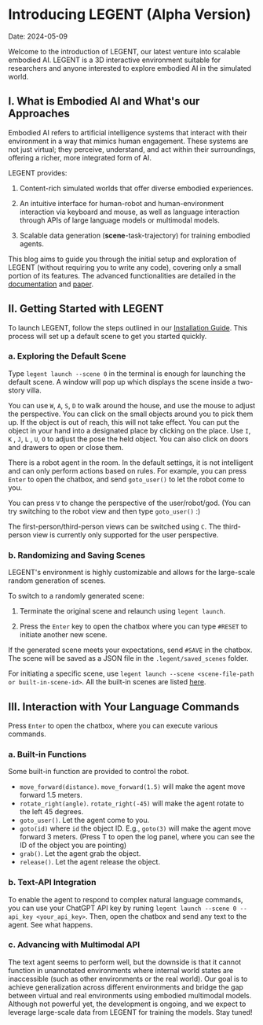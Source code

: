 # Introducing LEGENT (Alpha Version)

Date: 2024-05-09

Welcome to the introduction of LEGENT, our latest venture into scalable embodied AI. LEGENT is a 3D interactive environment suitable for researchers and anyone interested to explore embodied AI in the simulated world. 

## I. What is Embodied AI and What's our Approaches

Embodied AI refers to artificial intelligence systems that interact with their environment in a way that mimics human engagement. These systems are not just virtual; they perceive, understand, and act within their surroundings, offering a richer, more integrated form of AI.

LEGENT provides:

1. Content-rich simulated worlds that offer diverse embodied experiences.

2. An intuitive interface for human-robot and human-environment interaction via keyboard and mouse, as well as language interaction through APIs of large language models or multimodal models.

3. Scalable data generation (**scene**-task-trajectory) for training embodied agents.

This blog aims to guide you through the initial setup and exploration of LEGENT (without requiring you to write any code), covering only a small portion of its features. The advanced functionalities are detailed in the [documentation](/documentation/environment/basic_usage/) and [paper](https://arxiv.org/pdf/2404.18243).

## II. Getting Started with LEGENT

To launch LEGENT, follow the steps outlined in our [Installation Guide](/documentation/getting_started/installation). This process will set up a default scene to get you started quickly.

### a. Exploring the Default Scene

Type ```legent launch --scene 0``` in the terminal is enough for launching the default scene. A window will pop up which displays the scene inside a two-story villa.

You can use ```W```, ```A```, ```S```, ```D``` to walk around the house, and use the mouse to adjust the perspective. You can click on the small objects around you to pick them up. If the object is out of reach, this will not take effect. You can put the object in your hand into a designated place by clicking on the place. Use ```I```, ```K``` , ```J```, ```L``` , ```U```, ```O``` to adjust the pose the held object. You can also click on doors and drawers to open or close them.

There is a robot agent in the room. In the default settings, it is not intelligent and can only perform actions based on rules. For example, you can press ```Enter``` to open the chatbox, and send ```goto_user()``` to let the robot come to you.

You can press `V` to change the perspective of the user/robot/god. (You can try switching to the robot view and then type ```goto_user()``` :)

The first-person/third-person views can be switched using `C`. The third-person view is currently only supported for the user perspective.


### b. Randomizing and Saving Scenes

LEGENT's environment is highly customizable and allows for the large-scale random generation of scenes. 

To switch to a randomly generated scene:

1. Terminate the original scene and relaunch using `legent launch`.

2. Press the `Enter` key to open the chatbox where you can type `#RESET` to initiate another new scene.

If the generated scene meets your expectations, send ```#SAVE``` in the chatbox.
The scene will be saved as a JSON file in the `.legent/saved_scenes` folder.

For initiating a specific scene, use `legent launch --scene <scene-file-path or built-in-scene-id>`. All the built-in scenes are listed [here](https://github.com/thunlp/LEGENT/blob/main/scene_index.jsonl).

## III. Interaction with Your Language Commands
Press ```Enter``` to open the chatbox, where you can execute various commands.

### a. Built-in Functions
Some built-in function are provided to control the robot.

- `move_forward(distance)`. `move_forward(1.5)` will make the agent move forward 1.5 meters.
- `rotate_right(angle)`. `rotate_right(-45)` will make the agent rotate to the left 45 degrees.
- `goto_user()`. Let the agent come to you.
- `goto(id)` where `id` the object ID. E.g., `goto(3)` will make the agent move forward 3 meters. (Press T to open the log panel, where you can see the ID of the object you are pointing)
- `grab()`. Let the agent grab the object.
- `release()`. Let the agent release the object.

### b. Text-API Integration

To enable the agent to respond to complex natural language commands, you can use your ChatGPT API key by runing `legent launch --scene 0 --api_key <your_api_key>`.
Then, open the chatbox and send any text to the agent. See what happens.

### c. Advancing with Multimodal API

The text agent seems to perform well, but the downside is that it cannot function in unannotated environments where internal world states are inaccessible (such as other environments or the real world). Our goal is to achieve generalization across different environments and bridge the gap between virtual and real environments using embodied multimodal models. Although not powerful yet, the development is ongoing, and we expect to leverage large-scale data from LEGENT for training the models. Stay tuned!

